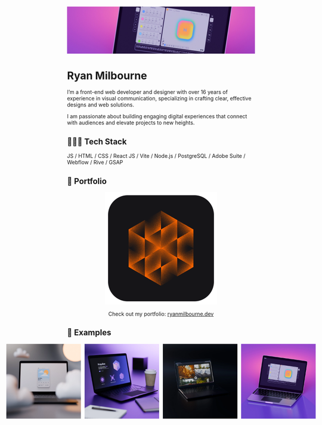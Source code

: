 ![banner image](images/banner-1.jpeg)

# Ryan Milbourne

I’m a front-end web developer and designer with over 16 years of experience in visual communication, specializing in crafting clear, effective designs and web solutions.

I am passionate about building engaging digital experiences that connect with audiences and elevate projects to new heights.

## 🧑🏽‍💻 Tech Stack

JS / HTML / CSS / React JS / Vite / Node.js / PostgreSQL / Adobe Suite / Webflow / Rive / GSAP

## 🫠 Portfolio

<div align="center">
<img src="images/website-graphic.png" alt="example-image" width="300"/>

Check out my portfolio: [ryanmilbourne.dev](https://ryanmilbourne.dev)

</div>

## 👀 Examples

<div align="left" style="display: flex; justify-content: center; gap: 10px;">
  <img src="images/weatherapp-image-1.webp" alt="example-image" width="200"/>
  <img src="images/propbox-thumbnail.webp" alt="example-image" width="200"/>
  <img src="images/vanurbantimber-thumbnail.webp" alt="example-image" width="200"/>
  <img src="images/boxed-thumbnail.webp" alt="example-image" width="200"/>
</div>
